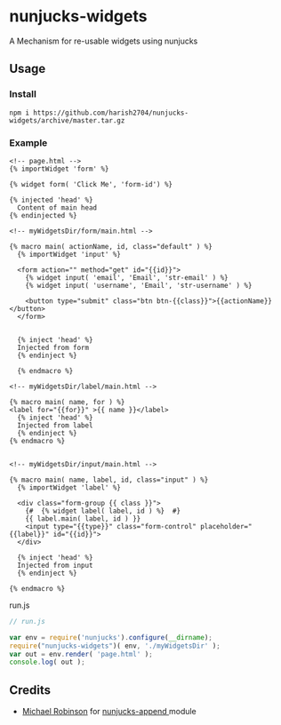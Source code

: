 # nunjucks-widgets
A Mechanism for re-usable widgets using nunjucks


## Usage

### Install
```
npm i https://github.com/harish2704/nunjucks-widgets/archive/master.tar.gz
```

### Example



```
<!-- page.html -->
{% importWidget 'form' %}

{% widget form( 'Click Me', 'form-id') %}

{% injected 'head' %}
  Content of main head
{% endinjected %}

```

```
<!-- myWidgetsDir/form/main.html -->

{% macro main( actionName, id, class="default" ) %}
  {% importWidget 'input' %}

  <form action="" method="get" id="{{id}}">
    {% widget input( 'email', 'Email', 'str-email' ) %}
    {% widget input( 'username', 'Email', 'str-username' ) %}

    <button type="submit" class="btn btn-{{class}}">{{actionName}}</button>
  </form>


  {% inject 'head' %}
  Injected from form
  {% endinject %}

  {% endmacro %}

```

```
<!-- myWidgetsDir/label/main.html -->

{% macro main( name, for ) %}
<label for="{{for}}" >{{ name }}</label>
  {% inject 'head' %}
  Injected from label
  {% endinject %}
{% endmacro %}


```

```
<!-- myWidgetsDir/input/main.html -->

{% macro main( name, label, id, class="input" ) %}
  {% importWidget 'label' %}

  <div class="form-group {{ class }}">
    {#  {% widget label( label, id ) %}  #}
    {{ label.main( label, id ) }}
    <input type="{{type}}" class="form-control" placeholder="{{label}}" id="{{id}}">
  </div>

  {% inject 'head' %}
  Injected from input
  {% endinject %}

{% endmacro %}

```

run.js
```javascript
// run.js

var env = require('nunjucks').configure(__dirname);
require("nunjucks-widgets")( env, './myWidgetsDir' );
var out = env.render( 'page.html' );
console.log( out );
```


## Credits
* [Michael Robinson](https://github.com/faceleg) for [ nunjucks-append ](https://github.com/faceleg/nunjucks-append) module
